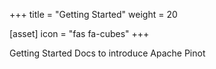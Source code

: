 +++
title = "Getting Started"
weight = 20

[asset]
  icon = "fas fa-cubes"
+++

Getting Started Docs to introduce Apache Pinot
